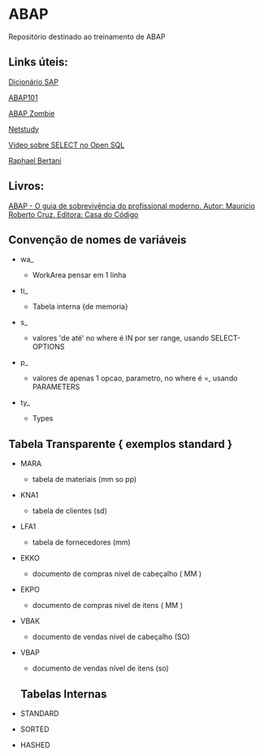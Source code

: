 # ABAP
Repositório destinado ao treinamento de ABAP

## Links úteis:
[Dicionário SAP](https://omundosap.com.br/index.php/2019/05/20/sapes-portugues-que-sopa-de-letrinhas-fi-co-pp-mm-sd-abap/)

[ABAP101](http://abap101.com/)

[ABAP Zombie](http://www.abapzombie.com/)

[Netstudy](https://www.youtube.com/channel/UCCzAUMywNdNbZ9zSD9YSbmQ)

[Vídeo sobre SELECT no Open SQL](https://www.youtube.com/watch?v=xD982xfBLW8)

[Raphael Bertani](https://www.youtube.com/user/rnsb0702)

## Livros:
[ABAP - O guia de sobrevivência do profissional moderno. Autor: Mauricio Roberto Cruz. Editora: Casa do Código](https://cdn.shopify.com/s/files/1/0155/7645/products/abap-socialmedia_large.png?v=1443800228)


## Convenção de nomes de variáveis

- wa_	                           
  - WorkArea pensar em 1 linha

- ti_
  - Tabela interna {de memoria}

- s_
  - valores 'de até' no where é IN por ser range, usando SELECT-OPTIONS

- p_
  - valores de apenas 1 opcao, parametro, no where é =, usando PARAMETERS

- ty_
  - Types
  
## Tabela Transparente { exemplos standard }

- MARA
  - tabela de materiais (mm so pp)
- KNA1
  - tabela de clientes (sd)
- LFA1
  - tabela de fornecedores (mm)
- EKKO
  - documento de compras nivel de cabeçalho ( MM )
- EKPO
  - documento de compras nivel de itens ( MM )
- VBAK
  - documento de vendas nível de cabeçalho (SO)
- VBAP
  - documento de vendas nível de itens (so)
  
  ## Tabelas Internas
  
 - STANDARD
 - SORTED
 - HASHED
